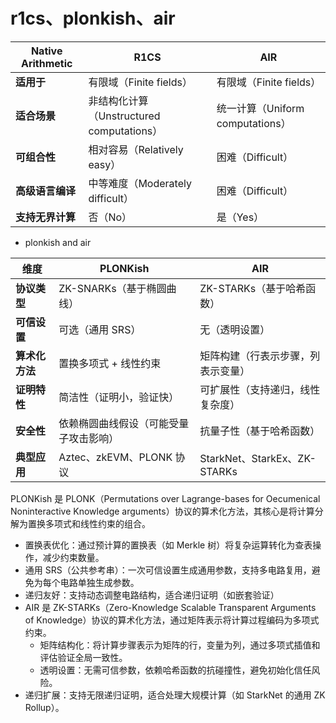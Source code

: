 # r1cs、plonkish、air

| **Native Arithmetic**  | R1CS                          | AIR                      |
|-------------------------|-------------------------------|--------------------------|
| **适用于**     | 有限域（Finite fields）       | 有限域（Finite fields）  |
| **适合场景**            | 非结构化计算（Unstructured computations） | 统一计算（Uniform computations） |
| **可组合性**       | 相对容易（Relatively easy）   | 困难（Difficult）        |
| **高级语言编译**        | 中等难度（Moderately difficult） | 困难（Difficult）     |
| **支持无界计算**        | 否（No）                      | 是（Yes）                |


* plonkish and air

| **维度**               | **PLONKish**                                      | **AIR**                                               |
|------------------------|---------------------------------------------------|-------------------------------------------------------|
| **协议类型**           | ZK-SNARKs（基于椭圆曲线）                         | ZK-STARKs（基于哈希函数）                             |
| **可信设置**           | 可选（通用 SRS）                                  | 无（透明设置）                                        |
| **算术化方法**         | 置换多项式 + 线性约束                             | 矩阵构建（行表示步骤，列表示变量）                    |
| **证明特性**           | 简洁性（证明小，验证快）                          | 可扩展性（支持递归，线性复杂度）                      |
| **安全性**             | 依赖椭圆曲线假设（可能受量子攻击影响）            | 抗量子性（基于哈希函数）                              |
| **典型应用**           | Aztec、zkEVM、PLONK 协议                         | StarkNet、StarkEx、ZK-STARKs                          |

PLONKish 是 PLONK（Permutations over Lagrange-bases for Oecumenical Noninteractive Knowledge arguments）协议的算术化方法，其核心是将计算分解为置换多项式和线性约束的组合。
* 置换表优化：通过预计算的置换表（如 Merkle 树）将复杂运算转化为查表操作，减少约束数量。
* 通用 SRS（公共参考串）：一次可信设置生成通用参数，支持多电路复用，避免为每个电路单独生成参数。
* 递归友好：支持动态调整电路结构，适合递归证明（如嵌套验证）
* AIR 是 ZK-STARKs（Zero-Knowledge Scalable Transparent Arguments of Knowledge）协议的算术化方法，通过矩阵表示将计算过程编码为多项式约束。
    * 矩阵结构化：将计算步骤表示为矩阵的行，变量为列，通过多项式插值和评估验证全局一致性。
    * 透明设置：无需可信参数，依赖哈希函数的抗碰撞性，避免初始化信任风险。
* 递归扩展：支持无限递归证明，适合处理大规模计算（如 StarkNet 的通用 ZK Rollup）。